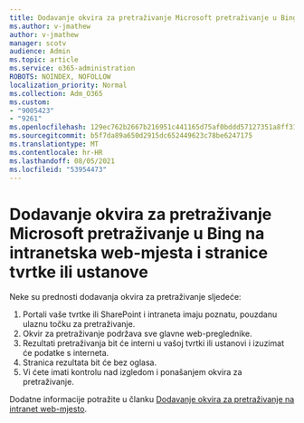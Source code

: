 ```yaml
---
title: Dodavanje okvira za pretraživanje Microsoft pretraživanje u Bing na intranetska web-mjesta i stranice tvrtke ili ustanove
ms.author: v-jmathew
author: v-jmathew
manager: scotv
audience: Admin
ms.topic: article
ms.service: o365-administration
ROBOTS: NOINDEX, NOFOLLOW
localization_priority: Normal
ms.collection: Adm_O365
ms.custom:
- "9005423"
- "9261"
ms.openlocfilehash: 129ec762b2667b216951c441165d75af0bddd57127351a8ff31fc2793e4479d8
ms.sourcegitcommit: b5f7da89a650d2915dc652449623c78be6247175
ms.translationtype: MT
ms.contentlocale: hr-HR
ms.lasthandoff: 08/05/2021
ms.locfileid: "53954473"
---
```

# <a name="add-a-search-box-for-microsoft-search-in-bing-to-your-organizations-intranet-sites-and-pages"></a>Dodavanje okvira za pretraživanje Microsoft pretraživanje u Bing na intranetska web-mjesta i stranice tvrtke ili ustanove

Neke su prednosti dodavanja okvira za pretraživanje sljedeće:

1. Portali vaše tvrtke ili SharePoint i intraneta imaju poznatu, pouzdanu ulaznu točku za pretraživanje.
2. Okvir za pretraživanje podržava sve glavne web-preglednike.
3. Rezultati pretraživanja bit će interni u vašoj tvrtki ili ustanovi i izuzimat će podatke s interneta.
4. Stranica rezultata bit će bez oglasa.
5. Vi ćete imati kontrolu nad izgledom i ponašanjem okvira za pretraživanje.

Dodatne informacije potražite u članku [Dodavanje okvira za pretraživanje na intranet web-mjesto](https://go.microsoft.com/fwlink/?linkid=2151387).
